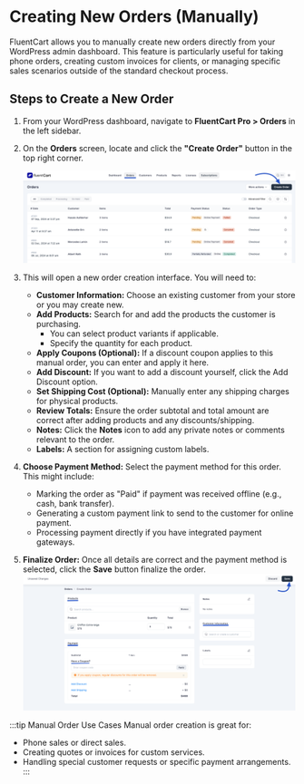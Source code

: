  # Creating New Orders (Manually)

FluentCart allows you to manually create new orders directly from your WordPress admin dashboard. This feature is particularly useful for taking phone orders, creating custom invoices for clients, or managing specific sales scenarios outside of the standard checkout process.

## Steps to Create a New Order

1.  From your WordPress dashboard, navigate to **FluentCart Pro > Orders** in the left sidebar.
2.  On the **Orders** screen, locate and click the **"Create Order"** button in the top right corner.

    ![Screenshot of Create Order Button](/guide/public/images/store-management/create-order-button.png) 
3.  This will open a new order creation interface. You will need to:
    * **Customer Information:** Choose an existing customer from your store or you may create new.
    * **Add Products:** Search for and add the products the customer is purchasing.
        * You can select product variants if applicable.
        * Specify the quantity for each product.
    * **Apply Coupons (Optional):** If a discount coupon applies to this manual order, you can enter and apply it here.
    * **Add Discount:** If you want to add a discount yourself, click the Add Discount option.
    * **Set Shipping Cost (Optional):** Manually enter any shipping charges for physical products.
    * **Review Totals:** Ensure the order subtotal and total amount are correct after adding products and any discounts/shipping.
    * **Notes:** Click the **Notes** icon to add any private notes or comments relevant to the order.
    * **Labels:**  A section for assigning custom labels.

4.  **Choose Payment Method:** Select the payment method for this order. This might include:
    * Marking the order as "Paid" if payment was received offline (e.g., cash, bank transfer).
    * Generating a custom payment link to send to the customer for online payment.
    * Processing payment directly if you have integrated payment gateways.

5.  **Finalize Order:** Once all details are correct and the payment method is selected, click the **Save** button finalize the order.
![Screenshot of Create Order Button](/guide/public/images/store-management/create-order-button2.png) 

:::tip Manual Order Use Cases
Manual order creation is great for:
* Phone sales or direct sales.
* Creating quotes or invoices for custom services.
* Handling special customer requests or specific payment arrangements.
:::

